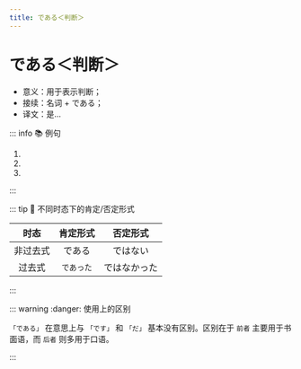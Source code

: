 ```yaml
---
title: である＜判断＞
---
```


# である＜判断＞

* 意义：用于表示判断；
* 接续：名词 + である；
* 译文：是...

::: info :books: 例句

1. <grammer-content id='1-7-14-0' sentence="[万里/ばんり]の[長城/ちょうじょう]は[世界的/せかいてき]に[有名/ゆうめい]な[建築物/けんちくぶつ]**である**。" trans="万里长城是世界有名的建筑物。" />
2. <grammer-content id='1-7-14-1' sentence="[長/なが]さは、[東/ひがし]の[山海関/さんかいかん]から[西/にし]の[嘉峪関/かよくかん]まで、[約/やく]８８５２ｋｍ**である**。" trans="从东边的山海关开始，一直到西边的嘉峪关，长度约有8852km。" />
3. <grammer-content id='1-7-14-2' sentence="ここは[有名/ゆうめい]な[観光地/かんこうち]**である**。" trans="这儿是个有名的观光点。" />

:::

::: tip :bookmark: 不同时态下的肯定/否定形式

|   时态   |  肯定形式  |   否定形式   |
| :------: | :--------: | :----------: |
| 非过去式 |   である   |   ではない   |
|  过去式  | `であった` | ではなかった |

:::

::: warning :danger: 使用上的区别

`「である」` 在意思上与 `「です」` 和 `「だ」` 基本没有区别。区别在于 `前者` 主要用于书面语，而 `后者` 则多用于口语。

:::
